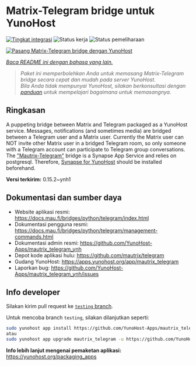 <!--
N.B.: README ini dibuat secara otomatis oleh <https://github.com/YunoHost/apps/tree/master/tools/readme_generator>
Ini TIDAK boleh diedit dengan tangan.
-->

# Matrix-Telegram bridge untuk YunoHost

[![Tingkat integrasi](https://apps.yunohost.org/badge/integration/mautrix_telegram)](https://ci-apps.yunohost.org/ci/apps/mautrix_telegram/)
![Status kerja](https://apps.yunohost.org/badge/state/mautrix_telegram)
![Status pemeliharaan](https://apps.yunohost.org/badge/maintained/mautrix_telegram)

[![Pasang Matrix-Telegram bridge dengan YunoHost](https://install-app.yunohost.org/install-with-yunohost.svg)](https://install-app.yunohost.org/?app=mautrix_telegram)

*[Baca README ini dengan bahasa yang lain.](./ALL_README.md)*

> *Paket ini memperbolehkan Anda untuk memasang Matrix-Telegram bridge secara cepat dan mudah pada server YunoHost.*  
> *Bila Anda tidak mempunyai YunoHost, silakan berkonsultasi dengan [panduan](https://yunohost.org/install) untuk mempelajari bagaimana untuk memasangnya.*

## Ringkasan

A puppeting bridge between Matrix and Telegram packaged as a YunoHost service. Messages, notifications (and sometimes media) are bridged between a Telegram user and a Matrix user. Currently the Matrix user can NOT invite other Matrix user in a bridged Telegram room, so only someone with a Telegram account can participate to Telegram group conversations. The ["Mautrix-Telegram"](https://docs.mau.fi/bridges/python/telegram/index.html) bridge is a Synapse App Service and relies on postgresql. Therefore, [Synapse for YunoHost](https://github.com/YunoHost-Apps/synapse_ynh) should be installed beforehand.


**Versi terkirim:** 0.15.2~ynh1
## Dokumentasi dan sumber daya

- Website aplikasi resmi: <https://docs.mau.fi/bridges/python/telegram/index.html>
- Dokumentasi pengguna resmi: <https://docs.mau.fi/bridges/python/telegram/management-commands.html>
- Dokumentasi admin resmi: <https://github.com/YunoHost-Apps/mautrix_telegram_ynh>
- Depot kode aplikasi hulu: <https://github.com/mautrix/telegram>
- Gudang YunoHost: <https://apps.yunohost.org/app/mautrix_telegram>
- Laporkan bug: <https://github.com/YunoHost-Apps/mautrix_telegram_ynh/issues>

## Info developer

Silakan kirim pull request ke [`testing` branch](https://github.com/YunoHost-Apps/mautrix_telegram_ynh/tree/testing).

Untuk mencoba branch `testing`, silakan dilanjutkan seperti:

```bash
sudo yunohost app install https://github.com/YunoHost-Apps/mautrix_telegram_ynh/tree/testing --debug
atau
sudo yunohost app upgrade mautrix_telegram -u https://github.com/YunoHost-Apps/mautrix_telegram_ynh/tree/testing --debug
```

**Info lebih lanjut mengenai pemaketan aplikasi:** <https://yunohost.org/packaging_apps>
